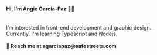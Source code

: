 <h4> Hi, I’m Angie Garcia-Paz 👋🏽 </h4><br>
I’m interested in front-end development and graphic design.<br>
Currently, I'm learning Typescript and Nodejs. <br>
<br>
<b>📧 Reach me at agarciapaz@safestreets.com</b>

<!---
angie-garciapaz/angie-garciapaz is a ✨ special ✨ repository because its `README.md` (this file) appears on your GitHub profile.
You can click the Preview link to take a look at your changes.
--->
